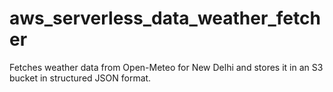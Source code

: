 # aws_serverless_data_weather_fetcher
Fetches weather data from Open-Meteo for New Delhi and stores it in an S3 bucket in structured JSON format.
